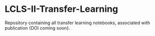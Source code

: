 # LCLS-II-Transfer-Learning
Repository containing all transfer learning notebooks, associated with publication {DOI coming soon}.

